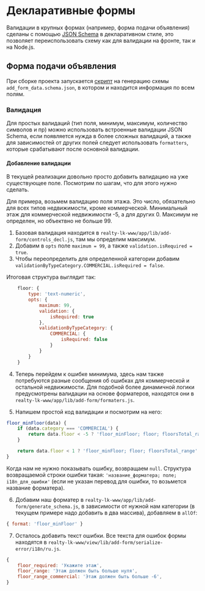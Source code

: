 # Декларативные формы

Валидации в крупных формах (например, форма подачи объявления) сделаны с помощью [JSON Schema](https://json-schema.org/) в декларативном стиле, это позволяет переиспользовать схему как для валидации на фронте, так и на Node.js.

## Форма подачи объявления

При сборке проекта запускается [скрипт](https://github.com/YandexClassifieds/realty-frontend/blob/master/realty-lk-www/Makefile#L25-L32) на генерацию схемы `add_form_data.schema.json`, в котором и находится информация по всем полям.

### Валидация

Для простых валидаций (тип поля, минимум, максимум, количество символов и пр) можно использовать встроенные валидации JSON Schema, если появляется нужда в более сложных валидаций, а также для зависимостей от других полей следует использовать `formatters`, которые срабатывают после основной валидации.

#### Добавление валидации

В текущей реализации довольно просто добавить валидацию на уже существующее поле. Посмотрим по шагам, что для этого нужно сделать.

Для примера, возьмем валидацию поля этажа. Это число, обязательно для всех типов недвижимости, кроме коммерческой. Минимальный этаж для коммерческой недвижимости -5, а для других 0. Максимум не определен, но объектвно не больше 99.

1. Базовая валидация находится в `realty-lk-www/app/lib/add-form/controls_decl.js`, там мы определим максимум.
2. Добавим в `opts` поле `maximum = 99`, а также `validation.isRequired = true`.
3. Чтобы переопределить для определенной категории добавим `validationByTypeCategory.COMMERCIAL.isRequired = false`.

Итоговая структура выглядит так:

```javascript
    floor: {
        type: 'text-numeric',
        opts: {
            maximum: 99,
            validation: {
                isRequired: true
            },
            validationByTypeCategory: {
                COMMERCIAL: {
                    isRequired: false
                }
            }
        }
    }
```

4. Теперь перейдем к ошибке минимума, здесь нам также потребуются разные сообщения об ошибках для коммерческой и остальной недвижимости. Для подобной более динамичной логики предусмотрены валидации на основе форматеров, находятся они в `realty-lk-www/app/lib/add-form/formaters.js`.

5. Напишем простой код валидации и посмотрим на него:

```javascript
floor_minFloor(data) {
    if (data.category === 'COMMERCIAL') {
        return data.floor < -5 ? 'floor_minFloor; floor; floorsTotal_range_commercial' : null;
    }

    return data.floor < 1 ? 'floor_minFloor; floor; floorsTotal_range' : null;
}
```

Когда нам не нужно показывать ошибку, возвращаем `null`. Структура возвращаемой строки ошибки такая: `'название_форматера; поле; i18n_для_ошибки'` (если не указан перевод для ошибки, то возьмется название форматера).

6. Добавим наш форматер в `realty-lk-www/app/lib/add-form/generate_schema.js`, в зависимости от нужной нам категории (в текущем примере надо добавить в два массива), добавляем в `allOf`:

```javascript
{ format: 'floor_minFloor' }
```

7. Осталось добавить текст ошибки. Все текста для ошибок формы находятся в `realty-lk-www/view/lib/add-form/serialize-error/i18n/ru.js`.

```javascript
{
    floor_required: 'Укажите этаж',
    floor_range: 'Этаж должен быть больше нуля',
    floor_range_commercial: 'Этаж должен быть больше -6',
}
```

